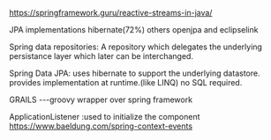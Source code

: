 https://springframework.guru/reactive-streams-in-java/

JPA implementations
hibernate(72%) others openjpa and eclipselink

Spring data repositories:
A repository which delegates the underlying persistance layer which later can be interchanged.

Spring Data JPA:
uses hibernate to support the underlying datastore.
provides implementation at runtime.(like LINQ)
no SQL required.

GRAILS ---groovy wrapper over spring framework

ApplicationListener<ContextRefreshedEvent> :used to initialize the component
https://www.baeldung.com/spring-context-events

